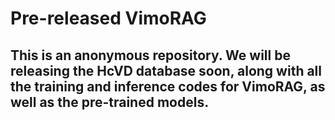 # Pre-released VimoRAG
## This is an anonymous repository. We will be releasing the HcVD database soon, along with all the training and inference codes for VimoRAG, as well as the pre-trained models.
